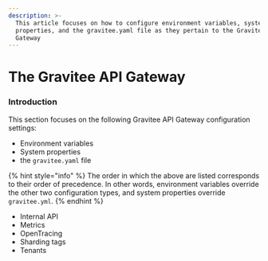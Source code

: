 ```yaml
---
description: >-
  This article focuses on how to configure environment variables, system
  properties, and the gravitee.yaml file as they pertain to the Gravitee API
  Gateway
---
```


# The Gravitee API Gateway

### Introduction

This section focuses on the following Gravitee API Gateway configuration settings:&#x20;

* Environment variables
* System properties
* the `gravitee.yaml` file

{% hint style="info" %}
The order in which the above are listed corresponds to their order of precedence. In other words, environment variables override the other two configuration types, and system properties override `gravitee.yml`.
{% endhint %}

* Internal API
* Metrics
* OpenTracing
* Sharding tags
* Tenants
